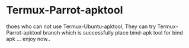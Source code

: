 # Termux-Parrot-apktool
thoes who can not use Termux-Ubuntu-apktool, They can try Termux-Parrot-apktool branch which is successfully place bind-apk tool for bind apk ... enjoy now..
